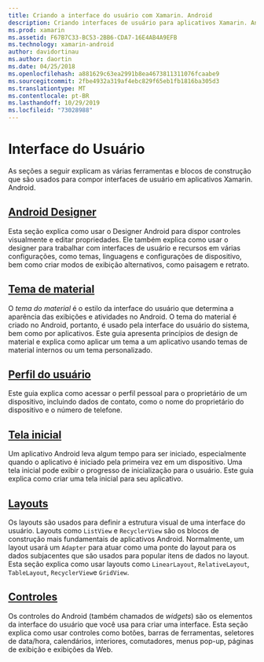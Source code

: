```yaml
---
title: Criando a interface do usuário com Xamarin. Android
description: Criando interfaces de usuário para aplicativos Xamarin. Android
ms.prod: xamarin
ms.assetid: F67B7C33-BC53-2BB6-CDA7-16E4AB4A9EFB
ms.technology: xamarin-android
author: davidortinau
ms.author: daortin
ms.date: 04/25/2018
ms.openlocfilehash: a881629c63ea2991b8ea4673811311076fcaabe9
ms.sourcegitcommit: 2fbe4932a319af4ebc829f65eb1fb1816ba305d3
ms.translationtype: MT
ms.contentlocale: pt-BR
ms.lasthandoff: 10/29/2019
ms.locfileid: "73028988"
---
```

# <a name="user-interface"></a>Interface do Usuário

As seções a seguir explicam as várias ferramentas e blocos de construção que são usados para compor interfaces de usuário em aplicativos Xamarin. Android.

## <a name="android-designerandroiduser-interfaceandroid-designerindexmd"></a>[Android Designer](~/android/user-interface/android-designer/index.md)

Esta seção explica como usar o Designer Android para dispor controles visualmente e editar propriedades. Ele também explica como usar o designer para trabalhar com interfaces de usuário e recursos em várias configurações, como temas, linguagens e configurações de dispositivo, bem como criar modos de exibição alternativos, como paisagem e retrato.

## <a name="material-themeandroiduser-interfacematerial-thememd"></a>[Tema de material](~/android/user-interface/material-theme.md)

O *tema do material* é o estilo da interface do usuário que determina a aparência das exibições e atividades no Android. O tema do material é criado no Android, portanto, é usado pela interface do usuário do sistema, bem como por aplicativos. Este guia apresenta princípios de design de material e explica como aplicar um tema a um aplicativo usando temas de material internos ou um tema personalizado.

## <a name="user-profileandroiduser-interfaceuser-profilemd"></a>[Perfil do usuário](~/android/user-interface/user-profile.md)

Este guia explica como acessar o perfil pessoal para o proprietário de um dispositivo, incluindo dados de contato, como o nome do proprietário do dispositivo e o número de telefone.

## <a name="splash-screenandroiduser-interfacesplash-screenmd"></a>[Tela inicial](~/android/user-interface/splash-screen.md)

Um aplicativo Android leva algum tempo para ser iniciado, especialmente quando o aplicativo é iniciado pela primeira vez em um dispositivo. Uma tela inicial pode exibir o progresso de inicialização para o usuário. Este guia explica como criar uma tela inicial para seu aplicativo.

## <a name="layoutsandroiduser-interfacelayoutsindexmd"></a>[Layouts](~/android/user-interface/layouts/index.md)

Os layouts são usados para definir a estrutura visual de uma interface do usuário.
Layouts como `ListView` e `RecyclerView` são os blocos de construção mais fundamentais de aplicativos Android. Normalmente, um layout usará um `Adapter` para atuar como uma ponte do layout para os dados subjacentes que são usados para popular itens de dados no layout. Esta seção explica como usar layouts como `LinearLayout`, `RelativeLayout`, `TableLayout`, `RecyclerView`e `GridView`.

## <a name="controlsandroiduser-interfacecontrolsindexmd"></a>[Controles](~/android/user-interface/controls/index.md)

Os controles do Android (também chamados de *widgets*) são os elementos da interface do usuário que você usa para criar uma interface. Esta seção explica como usar controles como botões, barras de ferramentas, seletores de data/hora, calendários, interiores, comutadores, menus pop-up, páginas de exibição e exibições da Web.
